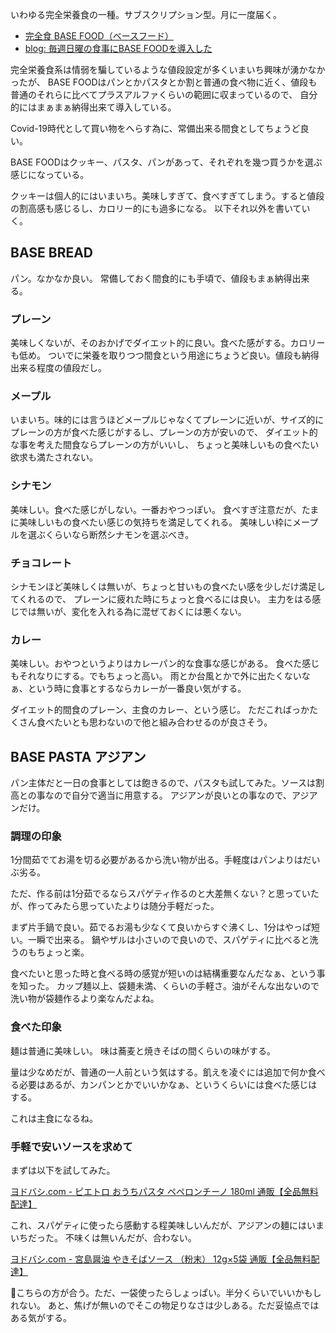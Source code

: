 いわゆる完全栄養食の一種。サブスクリプション型。月に一度届く。

- [完全食 BASE FOOD（ベースフード）](https://basefood.co.jp/)
- [blog: 毎週日曜の食事にBASE FOODを導入した](https://karino2.github.io/2021/08/16/basefood_intro.html)

完全栄養食系は情弱を騙しているような値段設定が多くいまいち興味が湧かなかったが、
BASE FOODはパンとかパスタとか割と普通の食べ物に近く、値段も普通のそれらに比べてプラスアルファくらいの範囲に収まっているので、
自分的にはまぁまぁ納得出来て導入している。

Covid-19時代として買い物をへらす為に、常備出来る間食としてちょうど良い。

BASE FOODはクッキー、パスタ、パンがあって、それぞれを幾つ買うかを選ぶ感じになっている。

クッキーは個人的にはいまいち。美味しすぎて、食べすぎてしまう。すると値段の割高感も感じるし、カロリー的にも過多になる。
以下それ以外を書いていく。

## BASE BREAD

パン。なかなか良い。
常備しておく間食的にも手頃で、値段もまぁ納得出来る。

### プレーン

美味しくないが、そのおかげでダイエット的に良い。食べた感がする。カロリーも低め。
ついでに栄養を取りつつ間食という用途にちょうど良い。値段も納得出来る程度の値段だし。

### メープル

いまいち。味的には言うほどメープルじゃなくてプレーンに近いが、サイズ的にプレーンの方が食べた感じがするし、プレーンの方が安いので、
ダイエット的な事を考えた間食ならプレーンの方がいいし、
ちょっと美味しいもの食べたい欲求も満たされない。

### シナモン

美味しい。食べた感じがしない。一番おやつっぽい。
食べすぎ注意だが、たまに美味しいもの食べたい感じの気持ちを満足してくれる。
美味しい枠にメープルを選ぶくらいなら断然シナモンを選ぶべき。

### チョコレート

シナモンほど美味しくは無いが、ちょっと甘いもの食べたい感を少しだけ満足してくれるので、
プレーンに疲れた時にちょっと食べるには良い。
主力をはる感じでは無いが、変化を入れる為に混ぜておくには悪くない。

### カレー

美味しい。おやつというよりはカレーパン的な食事な感じがある。
食べた感じもそれなりにする。でもちょっと高い。
雨とか台風とかで外に出たくないなぁ、という時に食事とするならカレーが一番良い気がする。

ダイエット的間食のプレーン、主食のカレー、という感じ。
ただこればっかたくさん食べたいとも思わないので他と組み合わせるのが良さそう。

## BASE PASTA アジアン

パン主体だと一日の食事としては飽きるので、パスタも試してみた。ソースは割高との事なので自分で適当に用意する。
アジアンが良いとの事なので、アジアンだけ。

### 調理の印象

1分間茹でてお湯を切る必要があるから洗い物が出る。手軽度はパンよりはだいぶ劣る。

ただ、作る前は1分茹でるならスパゲティ作るのと大差無くない？と思っていたが、作ってみたら思っていたよりは随分手軽だった。

まず片手鍋で良い。茹でるお湯も少なくて良いからすぐ沸くし、1分はやっぱ短い。一瞬で出来る。
鍋やザルは小さいので良いので、スパゲティに比べると洗うのもちょっと楽。

食べたいと思った時と食べる時の感覚が短いのは結構重要なんだなぁ、という事を知った。
カップ麺以上、袋麺未満、くらいの手軽さ。油がそんな出ないので洗い物が袋麺作るより楽なんだよね。

### 食べた印象

麺は普通に美味しい。
味は蕎麦と焼きそばの間くらいの味がする。

量は少なめだが、普通の一人前という気はする。飢えを凌ぐには追加で何か食べる必要はあるが、カンパンとかでいいかなぁ、というくらいには食べた感じはする。

これは主食になるね。

### 手軽で安いソースを求めて

まずは以下を試してみた。

[ヨドバシ.com - ピエトロ おうちパスタ ペペロンチーノ 180ml 通販【全品無料配達】](https://www.yodobashi.com/product/100000001005327299/)

これ、スパゲティに使ったら感動する程美味しいんだが、アジアンの麺にはいまいちだった。
不味くは無いんだが、合わない。

[ヨドバシ.com - 宮島醤油 やきそばソース （粉末） 12g×5袋 通販【全品無料配達】](https://www.yodobashi.com/product/100000001006430365/)

こちらの方が合う。ただ、一袋使ったらしょっぱい。半分くらいでいいかもしれない。
あと、焦げが無いのでそこの物足りなさは少しある。ただ妥協点ではある気がする。